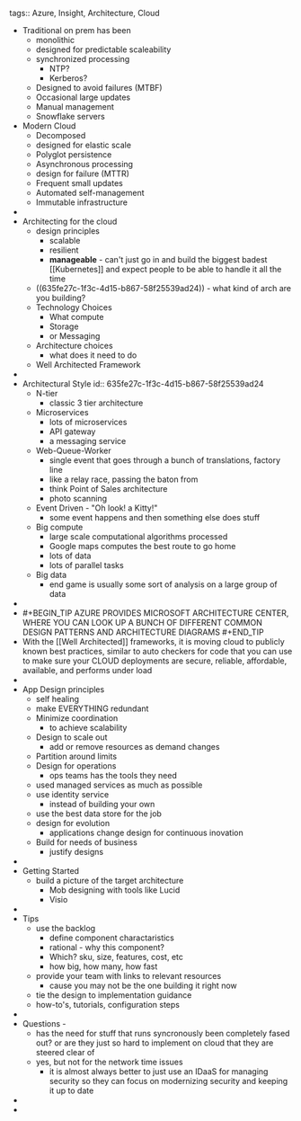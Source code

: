tags:: Azure, Insight, Architecture, Cloud

- Traditional on prem has been
	- monolithic
	- designed for predictable scaleability
	- synchronized processing
		- NTP?
		- Kerberos?
	- Designed to avoid failures (MTBF)
	- Occasional large updates
	- Manual management
	- Snowflake servers
- Modern Cloud
	- Decomposed
	- designed for elastic scale
	- Polyglot persistence
	- Asynchronous processing
	- design for failure (MTTR)
	- Frequent small updates
	- Automated self-management
	- Immutable infrastructure
-
- Architecting for the cloud
	- design principles
		- scalable
		- resilient
		- **manageable** - can't just go in and build the biggest badest [[Kubernetes]]
		  and expect people to be able to handle it all the time
	- ((635fe27c-1f3c-4d15-b867-58f25539ad24)) - what kind of arch are you building?
	- Technology Choices
		- What compute
		- Storage
		- or Messaging
	- Architecture choices
		- what does it need to do
	- Well Architected Framework
-
- Architectural Style
  id:: 635fe27c-1f3c-4d15-b867-58f25539ad24
	- N-tier
		- classic 3 tier architecture
	- Microservices
		- lots of microservices
		- API gateway
		- a messaging service
	- Web-Queue-Worker
		- single event that goes through a bunch of translations, factory line
		- like a relay race, passing the baton from
		- think Point of Sales architecture
		- photo scanning
	- Event Driven - "Oh look! a Kitty!"
		- some event happens and then something else does stuff
	- Big compute
		- large scale computational algorithms processed
		- Google maps computes the best route to go home
		- lots of data
		- lots of parallel tasks
	- Big data
		- end game is usually some sort of analysis on a large group of data
-
- #+BEGIN_TIP
  AZURE PROVIDES MICROSOFT ARCHITECTURE CENTER, WHERE YOU CAN LOOK UP A BUNCH OF DIFFERENT COMMON DESIGN PATTERNS AND ARCHITECTURE DIAGRAMS
  #+END_TIP
- With the [[Well Architected]] frameworks, it is moving cloud to publicly known best practices, similar to auto checkers for code that you can use to make sure your CLOUD deployments are secure, reliable, affordable, available, and performs under load
-
- App Design principles
	- self healing
	- make EVERYTHING redundant
	- Minimize coordination
		- to achieve scalability
	- Design to scale out
		- add or remove resources as demand changes
	- Partition around limits
	- Design for operations
		- ops teams has the tools they need
	- used managed services as much as possible
	- use identity service
		- instead of building your own
	- use the best data store for the job
	- design for evolution
		- applications change design for continuous inovation
	- Build for needs of business
		- justify designs
-
- Getting Started
	- build a picture of the target architecture
		- Mob designing with tools like Lucid
		- Visio
-
- Tips
	- use the backlog
		- define component charactaristics
		- rational - why this component?
		- Which? sku, size, features, cost, etc
		- how big, how many, how fast
	- provide your team with links to relevant resources
		- cause you may not be the one building it right now
	- tie the design to implementation guidance
	- how-to's, tutorials, configuration steps
-
- Questions -
	- has the need for stuff that runs syncronously been completely fased out? or are they just so hard to implement on cloud that they are steered clear of
	- yes, but not for the network time issues
		- it is almost always better to just use an IDaaS for managing security so they can focus on modernizing security and keeping it up to date
-
-
